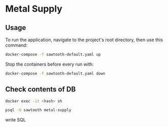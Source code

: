 # Metal Supply

## Usage

To run the application, navigate to the project's root directory, then use
this command:

```bash
docker-compose -f sawtooth-default.yaml up
```

Stop the containers before every run with:
```bash
docker-compose -f sawtooth-default.yaml down
```

## Check contents of DB

```bash
docker exec -it <hash> sh
```

```bash
psql -U sawtooth metal-supply
```

write SQL